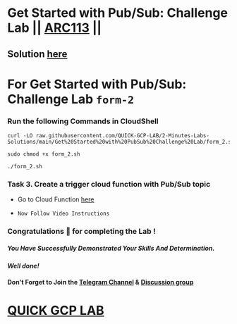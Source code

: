 # Get Started with Pub/Sub: Challenge Lab || [ARC113](https://www.cloudskillsboost.google/focuses/63246?parent=catalog) ||

## Solution [here]()

# For Get Started with Pub/Sub: Challenge Lab `form-2`

### Run the following Commands in CloudShell

```
curl -LO raw.githubusercontent.com/QUICK-GCP-LAB/2-Minutes-Labs-Solutions/main/Get%20Started%20with%20PubSub%20Challenge%20Lab/form_2.sh

sudo chmod +x form_2.sh

./form_2.sh
```

### Task 3. Create a trigger cloud function with Pub/Sub topic

* Go to Cloud Function [here](https://console.cloud.google.com/functions/add)

* `Now Follow Video Instructions`

### Congratulations 🎉 for completing the Lab !

##### *You Have Successfully Demonstrated Your Skills And Determination.*

#### *Well done!*

#### Don't Forget to Join the [Telegram Channel](https://t.me/QuickGcpLab) & [Discussion group](https://t.me/QuickGcpLabChats)

# [QUICK GCP LAB](https://www.youtube.com/@quickgcplab)